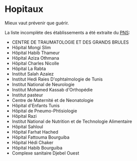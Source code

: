# Hopitaux
Mieux vaut prévenir que guérir.

La liste incomplète des établissements a été extraite du [PNS](http://www.santetunisie.rns.tn/fr/component/eps/?option=com_eps):

- CENTRE DE TRAUMATOLOGIE ET DES GRANDS BRULES
- Hôpital Mongi Slim
- Hôpital Habib Thameur
- Hôpital Aziza Othmana
- Hôpital Charles Nicolle
- Hôpital La Rabta
- Institut Salah Azaiez
- Institut Hedi Raies D'ophtalmologie de Tunis
- Institut National de Neurologie
- Institut Mohamed Kassab d'Orthopédie
- Institut pasteur
- Centre de Maternité et de Neonatologie
- Hôpital d'Enfants Tunis
- Hôpital de Pneumo-Phtisiologie
- Hôpital Razi
- Institut National de Nutrition et de Technologie Alimentaire
- Hôpital Sahloul
- Hôpital Farhat Hached
- Hôpital Fattouma Bourguiba
- Hôpital Hédi Chaker
- Hôpital Habib Bourguiba
- Complexe sanitaire Djebel Ouest


